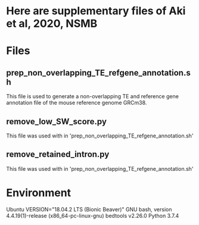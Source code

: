 # Here are supplementary files of Aki et al, 2020, NSMB

# Files
## prep_non_overlapping_TE_refgene_annotation.sh
This file is used to generate a non-overlapping TE and reference gene annotation file of the mouse reference genome GRCm38.

## remove_low_SW_score.py
This file was used with in 'prep_non_overlapping_TE_refgene_annotation.sh'

## remove_retained_intron.py
This file was used with in 'prep_non_overlapping_TE_refgene_annotation.sh'

# Environment
Ubuntu VERSION="18.04.2 LTS (Bionic Beaver)"
GNU bash, version 4.4.19(1)-release (x86_64-pc-linux-gnu)
bedtools v2.26.0
Python 3.7.4


